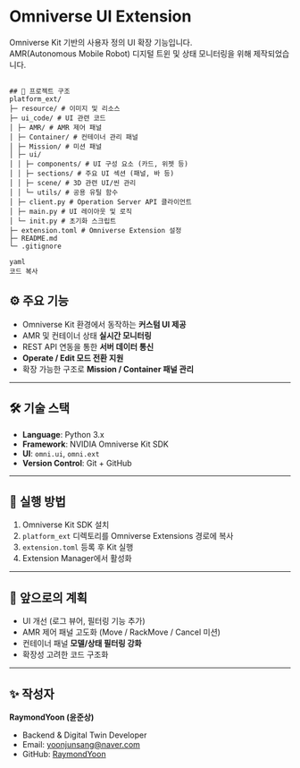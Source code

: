 # Omniverse UI Extension

Omniverse Kit 기반의 사용자 정의 UI 확장 기능입니다.  
AMR(Autonomous Mobile Robot) 디지털 트윈 및 상태 모니터링을 위해 제작되었습니다.

```

## 📂 프로젝트 구조
platform_ext/
├─ resource/ # 이미지 및 리소스
├─ ui_code/ # UI 관련 코드
│ ├─ AMR/ # AMR 제어 패널
│ ├─ Container/ # 컨테이너 관리 패널
│ ├─ Mission/ # 미션 패널
│ ├─ ui/
│ │ ├─ components/ # UI 구성 요소 (카드, 위젯 등)
│ │ ├─ sections/ # 주요 UI 섹션 (패널, 바 등)
│ │ ├─ scene/ # 3D 관련 UI/씬 관리
│ │ └─ utils/ # 공용 유틸 함수
│ ├─ client.py # Operation Server API 클라이언트
│ ├─ main.py # UI 레이아웃 및 로직
│ └─ init.py # 초기화 스크립트
├─ extension.toml # Omniverse Extension 설정
├─ README.md
└─ .gitignore

yaml
코드 복사

```

## ⚙️ 주요 기능
- Omniverse Kit 환경에서 동작하는 **커스텀 UI 제공**
- AMR 및 컨테이너 상태 **실시간 모니터링**
- REST API 연동을 통한 **서버 데이터 통신**
- **Operate / Edit 모드 전환 지원**
- 확장 가능한 구조로 **Mission / Container 패널 관리**

---

## 🛠️ 기술 스택
- **Language**: Python 3.x  
- **Framework**: NVIDIA Omniverse Kit SDK  
- **UI**: `omni.ui`, `omni.ext`  
- **Version Control**: Git + GitHub  

---

## 🚀 실행 방법
1. Omniverse Kit SDK 설치  
2. `platform_ext` 디렉토리를 Omniverse Extensions 경로에 복사  
3. `extension.toml` 등록 후 Kit 실행  
4. Extension Manager에서 활성화  

---

## 📌 앞으로의 계획
- UI 개선 (로그 뷰어, 필터링 기능 추가)  
- AMR 제어 패널 고도화 (Move / RackMove / Cancel 미션)  
- 컨테이너 패널 **모델/상태 필터링 강화**  
- 확장성 고려한 코드 구조화  

---

## ✨ 작성자
**RaymondYoon (윤준상)**  
- Backend & Digital Twin Developer  
- Email: yoonjunsang@naver.com  
- GitHub: [RaymondYoon](https://github.com/RaymondYoon)  